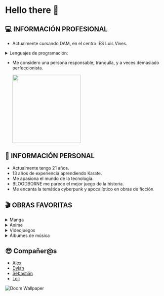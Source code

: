 # Hello there 👋

## 💻 INFORMACIÓN PROFESIONAL
  - Actualmente cursando DAM, en el centro IES Luis Vives.
<details>
  <summary> Lenguajes de programación: </summary>
  
  - Java
  - Kotlin
  - Python
  <!--
  - C#
-->
</details>

  - Me considero una persona responsable, tranquila, y a veces demasiado perfeccionista.

    <a href="https://github-readme-stats.vercel.app/api/top-langs/?username=Mario999X&theme=react">
      <img loading="lazy" src="https://github-readme-stats.vercel.app/api/top-langs/?username=Mario999X&theme=react&layout=compact" height="220" />
    </a> 

## 🗿 INFORMACIÓN PERSONAL
  - Actualmente tengo 21 años.
  - 13 años de experiencia aprendiendo Karate.
  - Me apasiona el mundo de la tecnología.
  - BLOODBORNE me parece el mejor juego de la historia.
  - Me encanta la temática cyberpunk y apocalíptico en obras de ficción.

## 🎬 OBRAS FAVORITAS
<details>
  <summary> Manga </summary>
  
  - Berserk
  - Uzumaki (+ otras obras de Junji Ito)
  - Dragon Head
  </details>
  
<details>
  <summary> Anime </summary>
  
  - Death Note (+ Manga)
  - Monster (+ Manga)
  - Dragon Ball/Z (+ Manga)
  - Cowboy Bebop (+ Película)
  - Ghost In The Shell (Película)
  - Evangelion (Serie + Películas)
  - One Punch-Man (+ Manga)
  - Perfect Blue (Película)
  - Fate Zero
</details>

<details>
  <summary> Videojuegos </summary>
  
  - Saga Dark Souls (1 y 3), Bloodborne y Elden Ring
  - Saga Metro (+ Libros)
  - Saga Deus Ex
  - Fallout New Vegas
  - Saga NieR
  - Saga Metal Gear Solid
  - Cookie Clicker
</details>

<details>
  <summary> Álbumes de música </summary>
  
  - Ghost Reveries (Opeth)
  - Still Life (Opeth)
  - 10,000 days (Tool)
  - Dead End Kings (Katatonia)
  - Ok Computer (Radiohead)
  - Heaven or Hell + CHOPNOTSLOP REMIX (Don Toliver)
</details>

 ## 😎 Compañer@s
  - [Alex](https://github.com/alexlaso)
  - [Dylan](https://github.com/DyLaNHurtado)
  - [Sebastián](https://github.com/SebsMendoza)
  - [Loli](https://github.com/Idliketobealoli)
  
  ![Doom Wallpaper](https://user-images.githubusercontent.com/80423737/155528061-934a9674-8a88-4a97-8abb-8b829c0e7c25.jpg)


  
<!--
**Mario999X/Mario999X** is a ✨ _special_ ✨ repository because its `README.md` (this file) appears on your GitHub profile.

Here are some ideas to get you started:

- 🔭 I’m currently working on ...
- 🌱 I’m currently learning ...
- 👯 I’m looking to collaborate on ...
- 🤔 I’m looking for help with ...
- 💬 Ask me about ...
- 📫 How to reach me: ...
- 😄 Pronouns: ...
- ⚡ Fun fact: ...
-->



